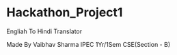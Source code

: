 # Hackathon_Project1
Engliah To Hindi Translator


Made By Vaibhav Sharma 
IPEC 1Yr/1Sem
CSE(Section - B)
